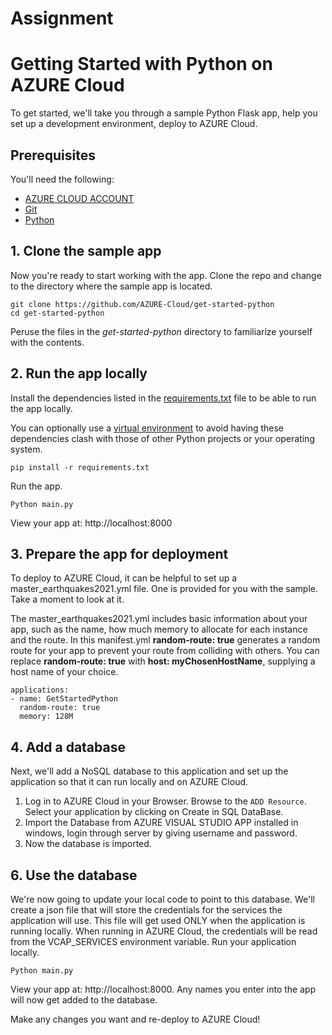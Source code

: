 # Assignment
# Getting Started with Python on AZURE Cloud

To get started, we'll take you through a sample Python Flask app, help you set up a development environment, deploy to AZURE Cloud.


## Prerequisites

You'll need the following:
* [AZURE CLOUD ACCOUNT](https://portal.azure.com/#home)
* [Git](https://git-scm.com/downloads)
* [Python](https://www.python.org/downloads/)

## 1. Clone the sample app

Now you're ready to start working with the app. Clone the repo and change to the directory where the sample app is located.
  ```
git clone https://github.com/AZURE-Cloud/get-started-python
cd get-started-python
  ```

  Peruse the files in the *get-started-python* directory to familiarize yourself with the contents.

## 2. Run the app locally

Install the dependencies listed in the [requirements.txt](https://pip.readthedocs.io/en/stable/user_guide/#requirements-files) file to be able to run the app locally.

You can optionally use a [virtual environment](https://packaging.python.org/installing/#creating-and-using-virtual-environments) to avoid having these dependencies clash with those of other Python projects or your operating system.
  ```
pip install -r requirements.txt
  ```

Run the app.
  ```
Python main.py
  ```

 View your app at: http://localhost:8000

## 3. Prepare the app for deployment

To deploy to AZURE Cloud, it can be helpful to set up a master_earthquakes2021.yml file. One is provided for you with the sample. Take a moment to look at it.

The master_earthquakes2021.yml includes basic information about your app, such as the name, how much memory to allocate for each instance and the route. In this manifest.yml **random-route: true** generates a random route for your app to prevent your route from colliding with others.  You can replace **random-route: true** with **host: myChosenHostName**, supplying a host name of your choice.
 ```
 applications:
 - name: GetStartedPython
   random-route: true
   memory: 128M
 ```


## 4. Add a database

Next, we'll add a NoSQL database to this application and set up the application so that it can run locally and on AZURE Cloud.

1. Log in to AZURE Cloud in your Browser. Browse to the `ADD Resource`. Select your application by clicking on Create in SQL DataBase.
2. Import the Database from AZURE VISUAL STUDIO APP installed in windows, login through server by giving username and password.
3. Now the database is imported.

## 6. Use the database

We're now going to update your local code to point to this database. We'll create a json file that will store the credentials for the services the application will use. This file will get used ONLY when the application is running locally. When running in AZURE Cloud, the credentials will be read from the VCAP_SERVICES environment variable.
Run your application locally.
  ```
Python main.py
  ```

  View your app at: http://localhost:8000. Any names you enter into the app will now get added to the database.

 Make any changes you want and re-deploy to AZURE Cloud!
  ```

  ```
